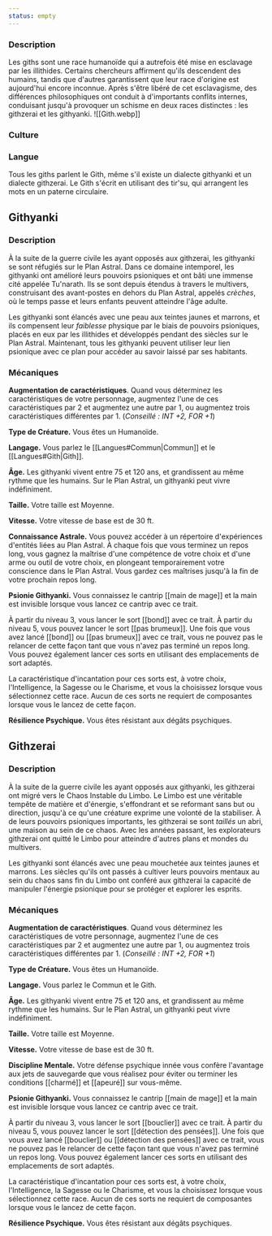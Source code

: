 ```yaml
---
status: empty
---
```

### Description

Les giths sont une race humanoïde qui a autrefois été mise en esclavage par les illithides. Certains chercheurs affirment qu'ils descendent des humains, tandis que d'autres garantissent que leur race d'origine est aujourd'hui encore inconnue. Après s'être libéré de cet esclavagisme, des différences philosophiques ont conduit à d'importants conflits internes, conduisant jusqu'à provoquer un schisme en deux races distinctes : les githzerai et les githyanki.
![[Gith.webp]]
### Culture

### Langue

Tous les giths parlent le Gith, même s'il existe un dialecte githyanki et un dialecte githzerai. Le Gith s'écrit en utilisant des tir'su, qui arrangent les mots en un paterne circulaire.

## Githyanki

### Description
À la suite de la guerre civile les ayant opposés aux githzerai, les githyanki se sont réfugiés sur le Plan Astral. Dans ce domaine intemporel, les githyanki ont amélioré leurs pouvoirs psioniques et ont bâti une immense cité appelée Tu'narath. Ils se sont depuis étendus à travers le multivers, construisant des avant-postes en dehors du Plan Astral, appelés *crèches*, où le temps passe et leurs enfants peuvent atteindre l'âge adulte.

Les githyanki sont élancés avec une peau aux teintes jaunes et marrons, et ils compensent leur *faiblesse* physique par le biais de pouvoirs psioniques, placés en eux par les illithides et développés pendant des siècles sur le Plan Astral. Maintenant, tous les githyanki peuvent utiliser leur lien psionique avec ce plan pour accéder au savoir laissé par ses habitants.

### Mécaniques

**Augmentation de caractéristiques**. Quand vous déterminez les caractéristiques de votre personnage, augmentez l'une de ces caractéristiques par 2 et augmentez une autre par 1, ou augmentez trois caractéristiques différentes par 1. (*Conseillé : INT +2, FOR +1*)

**Type de Créature.** Vous êtes un Humanoïde.

**Langage.** Vous parlez le [[Langues#Commun|Commun]] et le [[Langues#Gith|Gith]].

**Âge.** Les githyanki vivent entre 75 et 120 ans, et grandissent au même rythme que les humains. Sur le Plan Astral, un githyanki peut vivre indéfiniment.

**Taille.** Votre taille est Moyenne.

**Vitesse.** Votre vitesse de base est de 30 ft.

**Connaissance Astrale.** Vous pouvez accéder à un répertoire d'expériences d'entités liées au Plan Astral. À chaque fois que vous terminez un repos long, vous gagnez la maîtrise d'une compétence de votre choix et d'une arme ou outil de votre choix, en plongeant temporairement votre conscience dans le Plan Astral. Vous gardez ces maîtrises jusqu'à la fin de votre prochain repos long.

**Psionie Githyanki.** Vous connaissez le cantrip [[main de mage]] et la main est invisible lorsque vous lancez ce cantrip avec ce trait.

À partir du niveau 3, vous lancer le sort [[bond]] avec ce trait. À partir du niveau 5, vous pouvez lancer le sort [[pas brumeux]]. Une fois que vous avez lancé [[bond]] ou [[pas brumeux]] avec ce trait, vous ne pouvez pas le relancer de cette façon tant que vous n'avez pas terminé un repos long. Vous pouvez également lancer ces sorts en utilisant des emplacements de sort adaptés.

La caractéristique d'incantation pour ces sorts est, à votre choix, l'Intelligence, la Sagesse ou le Charisme, et vous la choisissez lorsque vous sélectionnez cette race. Aucun de ces sorts ne requiert de composantes lorsque vous le lancez de cette façon.

**Résilience Psychique.** Vous êtes résistant aux dégâts psychiques.

## Githzerai

### Description
À la suite de la guerre civile les ayant opposés aux githyanki, les githzerai ont migré vers le Chaos Instable du Limbo. Le Limbo est une véritable tempête de matière et d'énergie, s'effondrant et se reformant sans but ou direction, jusqu'à ce qu'une créature exprime une volonté de la stabiliser. À de leurs pouvoirs psioniques importants, les githzerai se sont *taillés* un abri, une maison au sein de ce chaos. Avec les années passant, les explorateurs githzerai ont quitté le Limbo pour atteindre d'autres plans et mondes du multivers.

Les githyanki sont élancés avec une peau mouchetée aux teintes jaunes et marrons. Les siècles qu'ils ont passés à cultiver leurs pouvoirs mentaux au sein du chaos sans fin du Limbo ont conféré aux githzerai la capacité de manipuler l'énergie psionique pour se protéger et explorer les esprits.

### Mécaniques

**Augmentation de caractéristiques**. Quand vous déterminez les caractéristiques de votre personnage, augmentez l'une de ces caractéristiques par 2 et augmentez une autre par 1, ou augmentez trois caractéristiques différentes par 1. (*Conseillé : INT +2, FOR +1*)

**Type de Créature.** Vous êtes un Humanoïde.

**Langage.** Vous parlez le Commun et le Gith.

**Âge.** Les githyanki vivent entre 75 et 120 ans, et grandissent au même rythme que les humains. Sur le Plan Astral, un githyanki peut vivre indéfiniment.

**Taille.** Votre taille est Moyenne.

**Vitesse.** Votre vitesse de base est de 30 ft.

**Discipline Mentale.** Votre défense psychique innée vous confère l'avantage aux jets de sauvegarde que vous réalisez pour éviter ou terminer les conditions [[charmé]] et [[apeuré]] sur vous-même.

**Psionie Githyanki.** Vous connaissez le cantrip [[main de mage]] et la main est invisible lorsque vous lancez ce cantrip avec ce trait.

À partir du niveau 3, vous lancer le sort [[bouclier]] avec ce trait. À partir du niveau 5, vous pouvez lancer le sort [[détection des pensées]]. Une fois que vous avez lancé [[bouclier]] ou [[détection des pensées]] avec ce trait, vous ne pouvez pas le relancer de cette façon tant que vous n'avez pas terminé un repos long. Vous pouvez également lancer ces sorts en utilisant des emplacements de sort adaptés.

La caractéristique d'incantation pour ces sorts est, à votre choix, l'Intelligence, la Sagesse ou le Charisme, et vous la choisissez lorsque vous sélectionnez cette race. Aucun de ces sorts ne requiert de composantes lorsque vous le lancez de cette façon.

**Résilience Psychique.** Vous êtes résistant aux dégâts psychiques.

